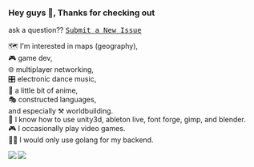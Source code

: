 ### Hey guys 👋, Thanks for checking out

ask a question?? [<kbd>Submit a New Issue</kbd>](https://github.com/gocs/gocs/issues/new)

🗺 I'm interested in maps (geography), \
🎮 game dev,\
🌐 multiplayer networking,\
🎛 electronic dance music,\
🎴 a little bit of anime,\
🎭 constructed languages,\
and especially ⚒ worldbuilding.\
🎨 I know how to use unity3d, ableton live, font forge, gimp, and blender.\
🎮 I occasionally play video games.\
👨‍💻 I would only use golang for my backend.

<a href="https://github.com/anuraghazra/github-readme-stats">
  <img align="left" src="https://github-readme-stats.vercel.app/api?username=gocs&count_private=true&show_icons=true&theme=dark" />
</a>

<a href="https://github.com/anuraghazra/github-readme-stats">
  <img align="left" src="https://github-readme-stats.vercel.app/api/top-langs/?username=gocs&hide=html,asp,css&theme=dark" />
</a>
